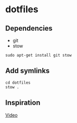 # dotfiles

## Dependencies
- git
- stow
```
sudo apt-get install git stow
```

## Add symlinks
```
cd dotfiles
stow .
```

## Inspiration
[Video](https://youtu.be/y6XCebnB9gs?si=VnQBkQxxtq1Wtlvh)
